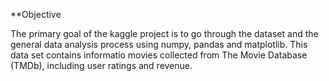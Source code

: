 **Objective

The primary goal of the kaggle project is to go through the dataset and the general data analysis process using numpy, pandas and matplotlib. This data set contains informatio movies collected from The Movie Database (TMDb), including user ratings and revenue.
